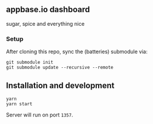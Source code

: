 ## appbase.io dashboard

sugar, spice and everything nice

### Setup

After cloning this repo, sync the (batteries) submodule via:

```
git submodule init
git submodule update --recursive --remote
```

## Installation and development

```
yarn
yarn start
```

Server will run on port `1357`.
